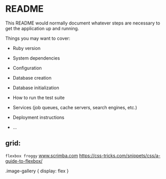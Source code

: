 # README

This README would normally document whatever steps are necessary to get the
application up and running.

Things you may want to cover:

* Ruby version

* System dependencies

* Configuration

* Database creation

* Database initialization

* How to run the test suite

* Services (job queues, cache servers, search engines, etc.)

* Deployment instructions

* ...


grid:
----
`flexbox froggy`
www.scrimba.com
https://css-tricks.com/snippets/css/a-guide-to-flexbox/

.image-gallery {
  display: flex
}
